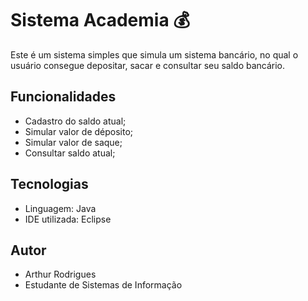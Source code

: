 # Sistema Academia 💰

Este é um sistema simples que simula um sistema bancário, no qual o usuário consegue depositar, sacar e consultar seu saldo bancário.

## Funcionalidades

- Cadastro do saldo atual;
- Simular valor de déposito;
- Simular valor de saque;
- Consultar saldo atual;

## Tecnologias

- Linguagem: Java
- IDE utilizada: Eclipse
  
## Autor

- Arthur Rodrigues
- Estudante de Sistemas de Informação

